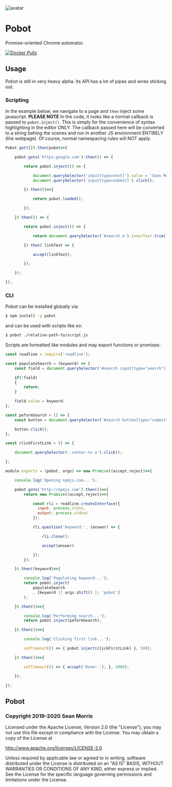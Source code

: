 ![avatar](https://avatars3.githubusercontent.com/u/640101?s=80&v=4)

# Pobot

Promise-oriented Chrome automator.

[![Docker Pulls](https://img.shields.io/docker/pulls/seanmorris/pobot?logo=docker&logoColor=white&color=960&label=ids.server%20pulls&style=for-the-badge)](https://hub.docker.com/repository/docker/seanmorris/pobot)

## Usage

Pobot is still in very heavy alpha. Its API has a lot of pipes and wires sticking out.

### Scripting

In the example below, we navigate to a page and `then` inject some javascript. **PLEASE NOTE** In the code, it looks like a normal callback is passed to `pobot.inject()`. This is simply for the convenience of syntax highlighting in the editor ONLY. The callback passed here will be converted to a string behing the scenes and run in another JS environment ENTIRELY (the webpage). Of course, normal namespacing rules will NOT apply.

```javascript
Pobot.get([]).then(pobot=>{

	pobot.goto('https:google.com').then(() => {

		return pobot.inject(() => {

			document.querySelector('input[type=text]').value = 'Sean Morris';
			document.querySelector('input[type=submit]').click();

		}).then(()=>{

			return pobot.loaded();

		});

	}).then(() => {

		return pobot.inject(() => {

			return document.querySelector('#search a').innerText.trim();

		}).then( linkText => {

			accept(linkText);

		});

	});

});
```

### CLI

Pobot can be installed globally via:

```bash
$ npm install -g pobot
```

and can be used with scripts like so:

```bash
$ pobot ./relative-path-to/script.js
```

Scripts are formatted like modules and may export functions or promises:

```javascript
const readline = require('readline');

const populateSearch = (keyword) => {
	const field = document.querySelector('#search input[type="search"]');

	if(!field)
	{
		return;
	}

	field.value = keyword;
};

const peformSearch = () => {
	const button = document.querySelector('#search button[type="submit"]');

	button.click();
};

const clickFirstLink = () => {

	document.querySelector('.center-ns a').click();

};

module.exports = (pobot, args) => new Promise((accept,reject)=>{

	console.log('Opening npmjs.com...');

	pobot.goto('http://npmjs.com').then(()=>{
		return new Promise((accept,reject)=>{

			const rli = readline.createInterface({
			  input: process.stdin,
			  output: process.stdout
			});

			rli.question('keyword:', (answer) => {

				rli.close();

				accept(answer)

			});
		});

	}).then((keyword)=>{

		console.log('Populating keyword...');
		return pobot.inject(
			populateSearch
			, [keyword || args.shift() || 'pobot']
		);

	}).then(()=>{

		console.log('Performing search...');
		return pobot.inject(peformSearch);

	}).then(()=>{

		console.log('Clicking first link...');

		setTimeout(() => { pobot.inject(clickFirstLink) }, 500);

	}).then(()=>{

		setTimeout(() => { accept('Done!.'); }, 5000);

	});

});
````


## Pobot

### Copyright 2019-2020 Sean Morris

Licensed under the Apache License, Version 2.0 (the "License");
you may not use this file except in compliance with the License.
You may obtain a copy of the License at

http://www.apache.org/licenses/LICENSE-2.0

Unless required by applicable law or agreed to in writing, software
distributed under the License is distributed on an "AS IS" BASIS,
WITHOUT WARRANTIES OR CONDITIONS OF ANY KIND, either express or implied.
See the License for the specific language governing permissions and
limitations under the License.